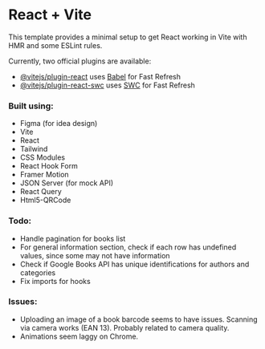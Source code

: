 # React + Vite

This template provides a minimal setup to get React working in Vite with HMR and some ESLint rules.

Currently, two official plugins are available:

- [@vitejs/plugin-react](https://github.com/vitejs/vite-plugin-react/blob/main/packages/plugin-react/README.md) uses [Babel](https://babeljs.io/) for Fast Refresh
- [@vitejs/plugin-react-swc](https://github.com/vitejs/vite-plugin-react-swc) uses [SWC](https://swc.rs/) for Fast Refresh

### Built using:

- Figma (for idea design)
- Vite
- React
- Tailwind
- CSS Modules
- React Hook Form
- Framer Motion
- JSON Server (for mock API)
- React Query
- Html5-QRCode

### Todo:
- Handle pagination for books list
- For general information section, check if each row has undefined values, since some may not have information
- Check if Google Books API has unique identifications for authors and categories
- Fix imports for hooks

### Issues:
- Uploading an image of a book barcode seems to have issues. Scanning via camera works (EAN 13). Probably related to camera quality.
- Animations seem laggy on Chrome.